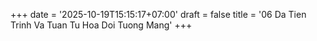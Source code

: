 +++
date = '2025-10-19T15:15:17+07:00'
draft = false
title = '06 Da Tien Trinh Va Tuan Tu Hoa Doi Tuong Mang'
+++

